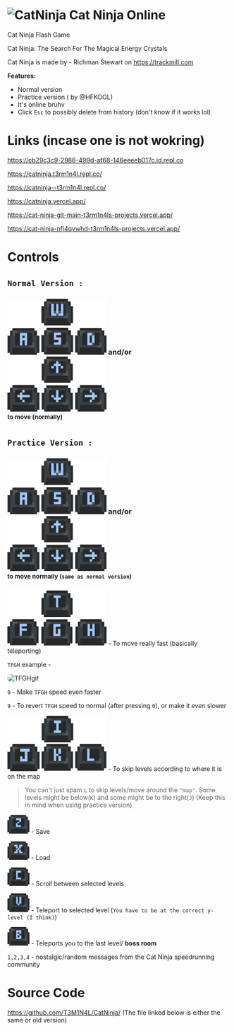 # <img src="https://raw.githubusercontent.com/T3M1N4L/CatNinja/main/CsatNinja.gif" alt="CatNinja" style="width:42px;height:36.5166667px;"> Cat Ninja Online
Cat Ninja Flash Game

Cat Ninja: The Search For The Magical Energy Crystals

Cat Ninja is made by - Richman Stewart on https://trackmill.com

**Features:**
* Normal version
* Practice version ( by @HFKOOL)
* It's online bruhv
* Click `Esc` to possibly delete from history (don't know if it works lol)
# Links (incase one is not wokring)
https://cb29c3c9-2986-499d-af68-146eeeeb017c.id.repl.co

https://catninja.t3rm1n4l.repl.co/

https://catninja--t3rm1n4l.repl.co/

https://catninja.vercel.app/

https://cat-ninja-git-main-t3rm1n4ls-projects.vercel.app/

https://cat-ninja-nfj4qvwhd-t3rm1n4ls-projects.vercel.app/

# Controls

## **`Normal Version :`**

### <img src="https://raw.githubusercontent.com/T3M1N4L/CatNinja/main/Keys/wasd.png" alt="WASD" style="width:225px;"> and/or <img src="https://raw.githubusercontent.com/T3M1N4L/CatNinja/main/Keys/arrows.png" alt="Arrows" style="width:225px;"> <br><sup>to move (normally)</sup>

## **`Practice Version :`**

### <img src="https://raw.githubusercontent.com/T3M1N4L/CatNinja/main/Keys/wasd.png" alt="WASD" style="width:225px;"> and/or <img src="https://raw.githubusercontent.com/T3M1N4L/CatNinja/main/Keys/arrows.png" alt="Arrows" style="width:225px;"> <br><sup>to move normally (`same as normal version`)</sup>

<img src="https://raw.githubusercontent.com/T3M1N4L/CatNinja/main/Keys/tfgh.png" alt="TFGH" style="width:225px;"> - To move really fast (basically teleporting)

`TFGH` example -

<img src="https://raw.githubusercontent.com/T3M1N4L/CatNinja/main/tfgh.gif" alt="TFGHgif" style="width:450px;border-radius:10px;">  

`0` - Make `TFGH` speed even faster

`9` - To revert `TFGH` speed to normal (after pressing `0`), or make it *even* slower 

<img src="https://raw.githubusercontent.com/T3M1N4L/CatNinja/main/Keys/ijkl.png" alt="IJKL" style="width:225px;"> ‎- To skip levels according to where it is on the map

> You can't just spam `L` to skip levels/move around the `"map"`. Some levels might be below(`K`) and some might be to the right(`J`) (Keep this in mind when using practice version)

<img src="https://raw.githubusercontent.com/T3M1N4L/CatNinja/main/Keys/z.png" alt="Z" style="width:50px;"> - Save

<img src="https://raw.githubusercontent.com/T3M1N4L/CatNinja/main/Keys/x.png" alt="X" style="width:50px;"> - Load

<img src="https://raw.githubusercontent.com/T3M1N4L/CatNinja/main/Keys/c.png" alt="C" style="width:50px;"> - Scroll between selected levels

<img src="https://raw.githubusercontent.com/T3M1N4L/CatNinja/main/Keys/v.png" alt="V" style="width:50px;"> - Teleport to selected level (`You have to be at the correct y-level (I think)`)

<img src="https://raw.githubusercontent.com/T3M1N4L/CatNinja/main/Keys/b.png" alt="B" style="width:50px;"> - Teleports you to the last level/ **boss room**

`1,2,3,4` - nostalgic/random messages from the Cat Ninja speedrunning community 

# Source Code
https://github.com/T3M1N4L/CatNinja/ (The file linked below is either the same or old version)
